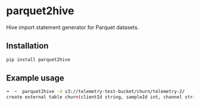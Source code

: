 # parquet2hive
Hive import statement generator for Parquet datasets.

## Installation
```bash
pip install parquet2hive
```

## Example usage
```bash
➜  ~  parquet2hive -d s3://telemetry-test-bucket/churn/telemetry-2/
create external table churn(clientId string, sampleId int, channel string, normalizedChannel string, country string, profileCreationDate int, subsessionStartDate int, subsessionLength int, distributionId string, submissionDate string, syncConfigured boolean, syncCountDesktop int, syncCountMobile int, version string, timestamp bigint) partitioned by (ubmissionDateS3 string) stored as parquet location 's3://telemetry-test-bucket/churn/telemetry-2/';

```
